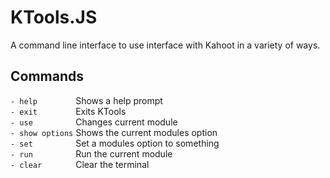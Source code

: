 # KTools.JS
A command line interface to use interface with Kahoot in a variety of ways.


## Commands
`- help        `  Shows a help prompt  
`- exit        `  Exits KTools  
`- use         `  Changes current module  
`- show options`  Shows the current modules option  
`- set         `  Set a modules option to something  
`- run         `  Run the current module  
`- clear       `  Clear the terminal  
